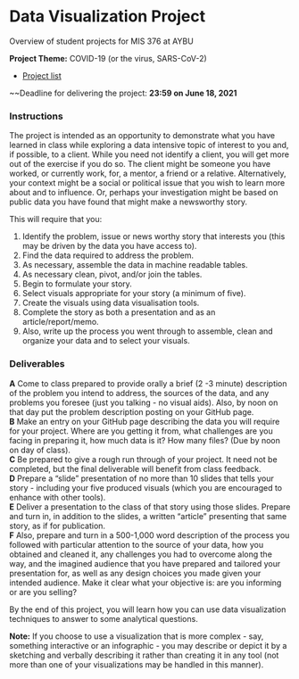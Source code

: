 # Data Visualization Project
Overview of student projects for MIS 376 at AYBU

**Project Theme:** COVID-19 (or the virus, SARS-CoV-2)

* [Project list](project-list.csv)

~~Deadline for delivering the project: **23:59 on June 18, 2021**

### Instructions

The project is intended as an opportunity to demonstrate what you have learned in class while exploring a data intensive topic of interest to you and, if possible, to a client. While you need not identify a client, you will get more out of the exercise if you do so. The client might be someone you have worked, or currently work, for, a mentor, a friend or a relative. Alternatively, your context might be a social or political issue that you wish to learn more about and to influence. Or, perhaps your investigation might be based on public data you have found that might make a newsworthy story.

This will require that you:

1. 	Identify the problem, issue or news worthy story that interests you (this may be driven by the data you have access to).
2. 	Find the data required to address the problem.
3. 	As necessary, assemble the data in machine readable tables.
4. 	As necessary clean, pivot, and/or join the tables.
5. 	Begin to formulate your story.
6. 	Select visuals appropriate for your story (a minimum of five).
7. 	Create the visuals using data visualisation tools.
8. 	Complete the story as both a presentation and as an article/report/memo. 
9. 	Also, write up the process you went through to assemble, clean and organize your data and to select your visuals.

### Deliverables

**A**	Come to class prepared to provide orally a brief (2 -3 minute) description of the problem you intend to address, the sources of the data, and any problems you foresee (just you talking - no visual aids). Also, by noon on that day put the problem description posting on your GitHub page.  
**B**	Make an entry on your GitHub page describing the data you will require for your project. Where are you getting it from, what challenges are you facing in preparing it, how much data is it? How many files? (Due by noon on day of class).  
**C**	Be prepared to give a rough run through of your project. It need not be completed, but the final deliverable will benefit from class feedback.  
**D**	Prepare a “slide” presentation of no more than 10 slides that tells your story - including your five produced visuals (which you are encouraged to enhance with other tools).  
**E**	Deliver a presentation to the class of that story using those slides. Prepare and turn in, in addition to the slides, a written “article” presenting that same story, as if for publication.  
**F**	Also, prepare and turn in a 500-1,000 word description of the process you followed with particular attention to the source of your data, how you obtained and cleaned it, any challenges you had to overcome along the way, and the imagined audience that you have prepared and tailored your presentation for, as well as any design choices you made given your intended audience. Make it clear what your objective is: are you informing or are you selling?

By the end of this project, you will learn how you can use data visualization techniques to answer to some analytical questions.

**Note:** If you choose to use a visualization that is more complex - say, something interactive or an infographic - you may describe or depict it by a sketching and verbally describing it rather than creating it in any tool (not more than one of your visualizations may be handled in this manner).
